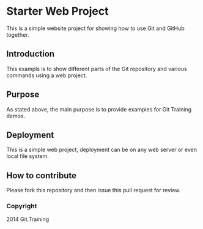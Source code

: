 # Starter Web Project

This is a simple website project for showing how to use Git and GitHub together.

## Introduction

This exampls is to show different parts of the Git repository and various commands using a web project.

## Purpose

As stated above, the main purpose is to provide examples for Git Training demos.

## Deployment

This is a simple web project, deployment can be on any web server or even local file system.

## How to contribute

Please fork this repository and then issue this pull request for review.

### Copyright

2014 Git.Training